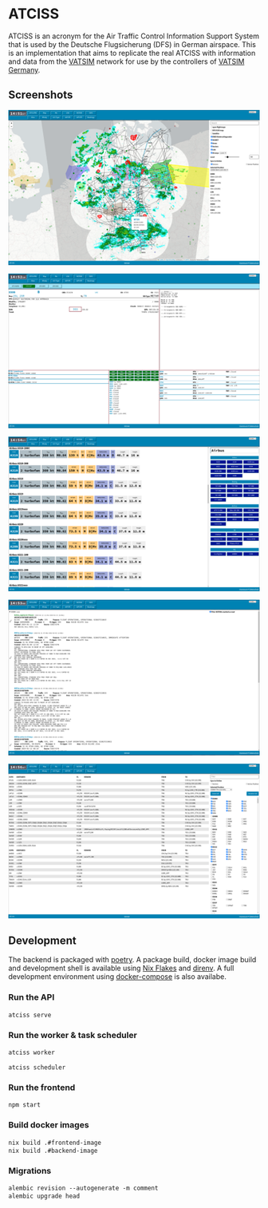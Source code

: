 # ATCISS

ATCISS is an acronym for the Air Traffic Control Information Support System that
is used by the Deutsche Flugsicherung (DFS) in German airspace. This is an
implementation that aims to replicate the real ATCISS with information and data
from the [VATSIM](https://vatsim.net/) network for use by the controllers of
[VATSIM Germany](https://vatsim-germany.org/).

## Screenshots

![map](./screenshots/map.png)

![atis-afw](./screenshots/atis-afw.png)

![ac-data](./screenshots/ac-data.png)

![notam](./screenshots/notam.png)

![loa](./screenshots/loa.png)

## Development
The backend is packaged with [poetry](https://python-poetry.org/).
A package build, docker image build and development shell is available
using [Nix Flakes](https://nixos.wiki/wiki/Flakes) and
[direnv](https://direnv.net/). A full development environment using
[docker-compose](https://docs.docker.com/compose/) is also availabe.

### Run the API

```
atciss serve
```

### Run the worker & task scheduler

```
atciss worker
```

```
atciss scheduler
```

### Run the frontend

```
npm start
```

### Build docker images

```
nix build .#frontend-image
nix build .#backend-image
```

### Migrations

```
alembic revision --autogenerate -m comment
alembic upgrade head
```

